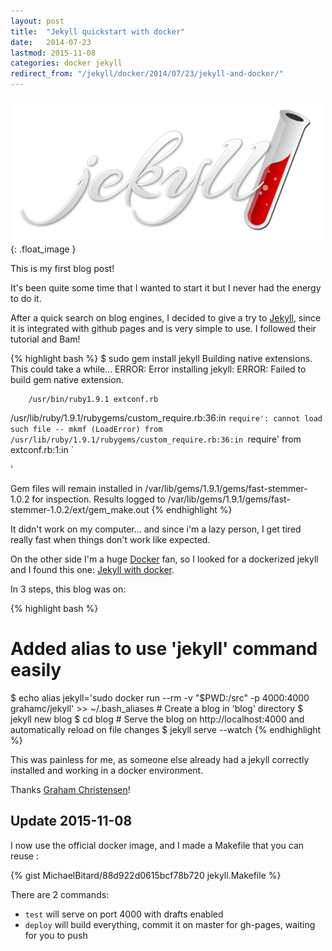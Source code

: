 ```yaml
---
layout: post
title:  "Jekyll quickstart with docker"
date:   2014-07-23
lastmod: 2015-11-08
categories: docker jekyll
redirect_from: "/jekyll/docker/2014/07/23/jekyll-and-docker/"
---
```

![Jekyll][jekyllImage]{: .float_image }

This is my first blog post!

It's been quite some time that I wanted to start it but I never had the energy to do it.

After a quick search on blog engines, I decided to give a try to [Jekyll][jekyll], since it is integrated with github pages and is very simple to use.
I followed their tutorial and Bam!

{% highlight bash %}
$ sudo gem install jekyll
Building native extensions.  This could take a while...
ERROR:  Error installing jekyll:
	ERROR: Failed to build gem native extension.

        /usr/bin/ruby1.9.1 extconf.rb
/usr/lib/ruby/1.9.1/rubygems/custom_require.rb:36:in `require': cannot load such file -- mkmf (LoadError)
	from /usr/lib/ruby/1.9.1/rubygems/custom_require.rb:36:in `require'
	from extconf.rb:1:in `<main>'


Gem files will remain installed in /var/lib/gems/1.9.1/gems/fast-stemmer-1.0.2 for inspection.
Results logged to /var/lib/gems/1.9.1/gems/fast-stemmer-1.0.2/ext/gem_make.out
{% endhighlight %}

It didn't work on my computer... and since i'm a lazy person, I get tired really fast when things don't work like expected.

On the other side I'm a huge [Docker][docker] fan, so I looked for a dockerized jekyll and I found this one: [Jekyll with docker][jekyll-docker].

In 3 steps, this blog was on:

{% highlight bash %}
# Added alias to use 'jekyll' command easily
$ echo alias jekyll=\'sudo docker run --rm -v \"\$PWD:/src\" -p 4000:4000 grahamc/jekyll\' >> ~/.bash_aliases
# Create a blog in 'blog' directory
$ jekyll new blog
$ cd blog
# Serve the blog on http://localhost:4000 and automatically reload on file changes
$ jekyll serve --watch
{% endhighlight %}

This was painless for me, as someone else already had a jekyll correctly installed and working in a docker environment.

Thanks [Graham Christensen][grahamc]!


## Update 2015-11-08
I now use the official docker image, and I made a Makefile that you can reuse :

{% gist MichaelBitard/88d922d0615bcf78b720 jekyll.Makefile %}

There are 2 commands:

- `test` will serve on port 4000 with drafts enabled
- `deploy` will build everything, commit it on master for gh-pages, waiting for you to push


[jekyll]:    http://jekyllrb.com
[docker]:    https://www.docker.com/
[jekyll-docker]: https://registry.hub.docker.com/u/grahamc/jekyll/
[grahamc]: http://grahamc.com/
[jekyllImage]: /images/posts/2014-07-23/jekyll.png
